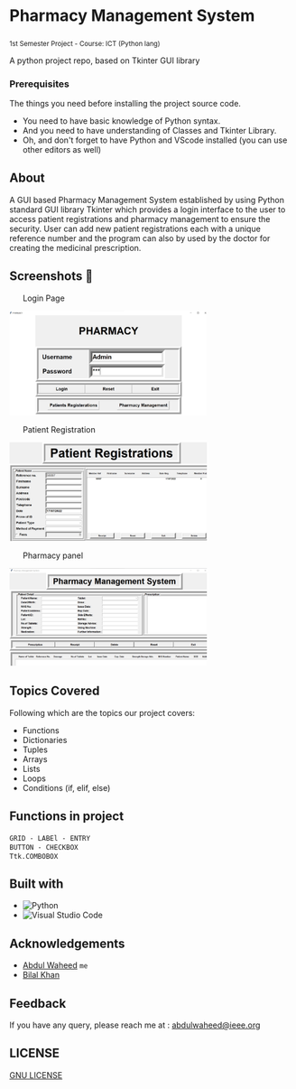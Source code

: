 # Pharmacy Management System
<sub> 1st Semester Project - Course: ICT (Python lang)</sub>

A python project repo, based on Tkinter GUI library 

### Prerequisites

The things you need before installing the project source code.

- You need to have basic knowledge of Python syntax.
- And you need to have understanding of Classes and Tkinter Library.
- Oh, and don't forget to have Python and VScode installed (you can use other editors as well)
## About

A GUI based Pharmacy Management System established by using Python standard GUI library Tkinter which provides a login interface to the user to access patient registrations and pharmacy management to ensure the security. User can add new patient registrations each with a unique reference number and the program can also by used by the doctor for creating the medicinal prescription.

## Screenshots :camera_flash:

<p align="center">
<ul> Login Page </ul>
<img src="/images/Pharmacy-1.jpg" width="350px" />
<ul> Patient Registration </ul>
<img src="/images/Patient.jpg" width="350px" />
<ul> Pharmacy panel </ul>
<img src="/images/Pharmacy-2.jpg" width="350px" />
</p>

## Topics Covered

Following which are the topics our project covers:
- Functions 
- Dictionaries
- Tuples
- Arrays
- Lists
- Loops
- Conditions (if, elif, else)

## Functions in project
```FRAME
GRID - LABEl - ENTRY
BUTTON - CHECKBOX
Ttk.COMBOBOX
```

## Built with
- ![Python](https://img.shields.io/badge/python-3670A0?style=for-the-badge&logo=python&logoColor=ffdd54)
- ![Visual Studio Code](https://img.shields.io/badge/Visual%20Studio%20Code-0078d7.svg?style=for-the-badge&logo=visual-studio-code&logoColor=white)

## Acknowledgements
-  [Abdul Waheed](https://github.com/captainWaheed) `me`
- [Bilal Khan]() 

## Feedback
If you have any query, please reach me at : abdulwaheed@ieee.org

## LICENSE
[GNU LICENSE](LICENSE)
